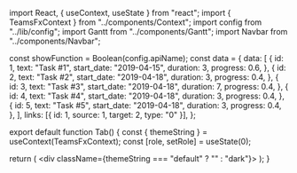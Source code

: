 import React, { useContext, useState } from "react";
import { TeamsFxContext } from "../components/Context";
import config from "../lib/config";
import Gantt from "../components/Gantt";
import Navbar from "../components/Navbar";

const showFunction = Boolean(config.apiName);
const data = {
  data: [
    {
      id: 1,
      text: "Task #1",
      start_date: "2019-04-15",
      duration: 3,
      progress: 0.6,
    },
    {
      id: 2,
      text: "Task #2",
      start_date: "2019-04-18",
      duration: 3,
      progress: 0.4,
    },
    {
      id: 3,
      text: "Task #3",
      start_date: "2019-04-18",
      duration: 7,
      progress: 0.4,
    },
    {
      id: 4,
      text: "Task #4",
      start_date: "2019-04-18",
      duration: 3,
      progress: 0.4,
    },
    {
      id: 5,
      text: "Task #5",
      start_date: "2019-04-18",
      duration: 3,
      progress: 0.4,
    },
  ],
  links: [{ id: 1, source: 1, target: 2, type: "0" }],
};

export default function Tab() {
  const { themeString } = useContext(TeamsFxContext);
  const [role, setRole] = useState(0);

  return (
    <div className={themeString === "default" ? "" : "dark"}>
      <Navbar setRole={setRole} />
      <Gantt tasks={data} role={role} />
    </div>
  );
}
